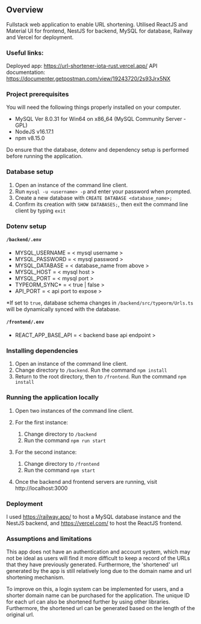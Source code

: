 ## Overview

Fullstack web application to enable URL shortening. Utilised ReactJS and Material UI for frontend, NestJS for backend, MySQL for database, Railway and Vercel for deployment. 

### Useful links: 
Deployed app: https://url-shortener-iota-rust.vercel.app/
API documentation: https://documenter.getpostman.com/view/19243720/2s93Jrx5NX

### Project prerequisites 

You will need the following things properly installed on your computer.
* MySQL Ver 8.0.31 for Win64 on x86_64 (MySQL Community Server - GPL)
* NodeJS v16.17.1
* npm v8.15.0

Do ensure that the database, dotenv and dependency setup is performed before running the application.

### Database setup
1. Open an instance of the command line client. 
2. Run `mysql -u <username> -p` and enter your password when prompted.
3. Create a new database with `CREATE DATABASE <database_name>;`
4. Confirm its creation with `SHOW DATABASES;`, then exit the command line client by typing `exit`

### Dotenv setup

#### `/backend/.env`
* MYSQL_USERNAME = < mysql username >
* MYSQL_PASSWORD = < mysql password >
* MYSQL_DATABASE = < database_name from above >
* MYSQL_HOST = < mysql host >
* MYSQL_PORT = < mysql port >
* TYPEORM_SYNC* = < true | false >
* API_PORT = < api port to expose >

*If set to `true`, database schema changes in `/backend/src/typeorm/Urls.ts` will be dynamically synced with the database. 

#### `/frontend/.env`
* REACT_APP_BASE_API = < backend base api endpoint >

### Installing dependencies
1. Open an instance of the command line client.
2. Change directory to `/backend`. Run the command `npm install`
3. Return to the root directory, then to `/frontend`. Run the command `npm install`

### Running the application locally
1. Open two instances of the command line client.
2. For the first instance:
	1. Change directory to `/backend`
	2. Run the command `npm run start`
3. For the second instance:
	1. Change directory to `/frontend`
	2. Run the command `npm start`

4. Once the backend and frontend servers are running, visit http://localhost:3000

### Deployment
I used https://railway.app/ to host a MySQL database instance and the NestJS backend, and https://vercel.com/ to host the ReactJS frontend.

### Assumptions and limitations
This app does not have an authentication and account system, which may not be ideal as users will find it more difficult to keep a record of the URLs that they have previously generated. Furthermore, the 'shortened' url generated by the app is still relatively long due to the domain name and url shortening mechanism.

To improve on this, a login system can be implemented for users, and a shorter domain name can be purchased for the application. The unique ID for each url can also be shortened further by using other libraries. Furthermore, the shortened url can be generated based on the length of the original url.
